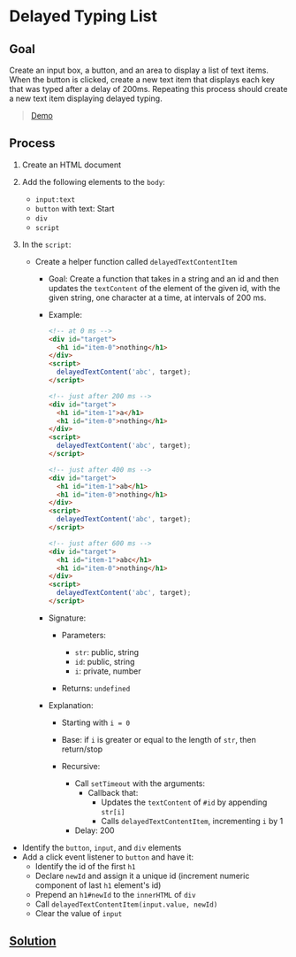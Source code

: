 # Delayed Typing List

## Goal

Create an input box, a button, and an area to display a list of text items. When the button is clicked, create a new text item that displays each key that was typed after a delay of 200ms. Repeating this process should create a new text item displaying delayed typing.

> [Demo](demo.html)

## Process

1. Create an HTML document
2. Add the following elements to the `body`:

   - `input:text`
   - `button` with text: Start
   - `div`
   - `script`

3. In the `script`:

   - Create a helper function called `delayedTextContentItem`

     - Goal: Create a function that takes in a string and an id and then updates the `textContent` of the element of the given id, with the given string, one character at a time, at intervals of 200 ms.

     - Example:

       ```html
       <!-- at 0 ms -->
       <div id="target">
         <h1 id="item-0">nothing</h1>
       </div>
       <script>
         delayedTextContent('abc', target);
       </script>

       <!-- just after 200 ms -->
       <div id="target">
         <h1 id="item-1">a</h1>
         <h1 id="item-0">nothing</h1>
       </div>
       <script>
         delayedTextContent('abc', target);
       </script>

       <!-- just after 400 ms -->
       <div id="target">
         <h1 id="item-1">ab</h1>
         <h1 id="item-0">nothing</h1>
       </div>
       <script>
         delayedTextContent('abc', target);
       </script>

       <!-- just after 600 ms -->
       <div id="target">
         <h1 id="item-1">abc</h1>
         <h1 id="item-0">nothing</h1>
       </div>
       <script>
         delayedTextContent('abc', target);
       </script>
       ```

     - Signature:

       - Parameters:

         - `str`: public, string
         - `id`: public, string
         - `i`: private, number

       - Returns: `undefined`

     - Explanation:

       - Starting with `i = 0`
       - Base: if `i` is greater or equal to the length of `str`, then return/stop
       - Recursive:

         - Call `setTimeout` with the arguments:
           - Callback that:
             - Updates the `textContent` of `#id` by appending `str[i]`
             - Calls `delayedTextContentItem`, incrementing `i` by 1
         - Delay: 200

- Identify the `button`, `input`, and `div` elements
- Add a click event listener to `button` and have it:
  - Identify the id of the first `h1`
  - Declare `newId` and assign it a unique id (increment numeric component of last `h1` element's id)
  - Prepend an `h1#newId` to the `innerHTML` of `div`
  - Call `delayedTextContentItem(input.value, newId)`
  - Clear the value of `input`

## [Solution](solution.html)
